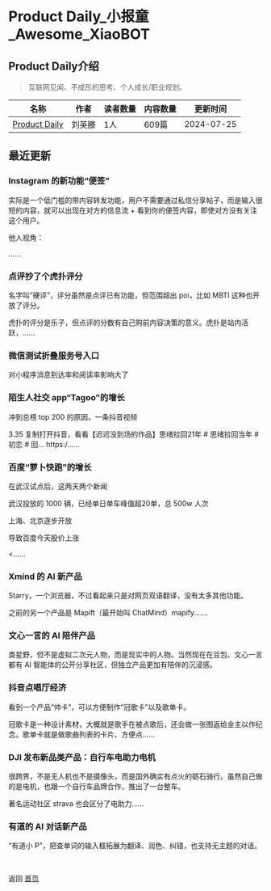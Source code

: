# Product Daily_小报童_Awesome_XiaoBOT

## Product Daily介绍
> 互联网见闻、不成形的思考、个人成长/职业规划。  
  


|名称|作者|读者数量|内容数量|更新时间|
|---|---|---|---|---|
|[Product Daily](https://xiaobot.net/p/productdaily?refer=0b133df9-27dc-423b-8101-639049001c13)|刘英滕|1人|609篇|2024-07-25|

## 最近更新
### Instagram 的新功能“便签”

实际是一个低门槛的带内容转发功能，用户不需要通过私信分享帖子，而是输入很短的内容，就可以出现在对方的信息流 + 看到你的便签内容，即使对方没有关注这个用户。

他人视角：

......

### 点评抄了个虎扑评分

名字叫“硬评”，评分虽然是点评已有功能，但范围超出 poi，比如 MBTI 这种也开放了评分。

虎扑的评分是乐子，但点评的分数有自己购前内容决策的意义。虎扑是站内活跃，......

### 微信测试折叠服务号入口

对小程序消息到达率和阅读率影响大了

### 陌生人社交 app“Tagoo”的增长

冲到总榜 top 200 的原因，一条抖音视频

3.35 复制打开抖音，看看【迟迟没到场的作品】思绪拉回21年 # 思绪拉回当年 # 初恋 # 回... https:/......

### 百度“萝卜快跑”的增长

在武汉试点后，这两天两个新闻

武汉投放的 1000 辆，已经单日单车峰值超20单，总 500w 人次

上海、北京逐步开放

导致百度今天股价上涨

<......

### Xmind 的 AI 新产品

Starry，一个浏览器，不过看起来只是对网页双语翻译，没有太多其他功能。

之前的另一个产品是 Mapift（最开始叫 ChatMind）mapify.......

### 文心一言的 AI 陪伴产品

类星野，但不是虚拟二次元人物，而是现实中的人物。当然现在在豆包、文心一言都有 AI 智能体的公开分享社区，但独立产品更加有陪伴的沉浸感。

### 抖音点唱厅经济

看到一个产品“帅卡”，可以方便制作“冠歌卡”以及歌单卡。

冠歌卡是一种设计素材，大概就是歌手在被点歌后，还会做一张图返给金主以作纪念。歌单卡就是做歌曲列表的卡片、方便点......

### DJI 发布新品类产品：自行车电助力电机

很跨界，不是无人机也不是摄像头，而是国外确实有点火的砺石骑行。虽然自己做的是电机，也跟一个自行车品牌合作，推出了一台整车。

著名运动社区 strava 也会区分了电助力......

### 有道的 AI 对话新产品

“有道小 P”，把查单词的输入框拓展为翻译、润色、纠错，也支持无主题的对话。


<a href="https://github.com/Reno9527/awesome-xiaobot" style="color: white; text-decoration: none;">awesome-xiaobot</a>

返回 [首页](../README.md)
